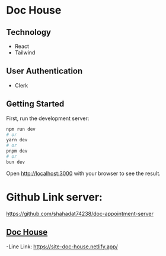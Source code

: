 

# Doc House

## Technology

- React
- Tailwind

## User Authentication
- Clerk 



## Getting Started

First, run the development server:

```bash
npm run dev
# or
yarn dev
# or
pnpm dev
# or
bun dev
```

Open [http://localhost:3000](http://localhost:3000) with your browser to see the result.

# Github Link server:
https://github.com/shahadat74238/doc-appointment-server
    
##  [Doc House](https://site-doc-house.netlify.app/)

-Line Link: 
https://site-doc-house.netlify.app/










